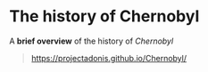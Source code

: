 # The history of Chernobyl
A **brief overview** of the history of *Chernobyl*

> https://projectadonis.github.io/Chernobyl/